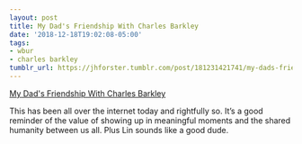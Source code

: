 ```yaml
---
layout: post
title: My Dad's Friendship With Charles Barkley
date: '2018-12-18T19:02:08-05:00'
tags:
- wbur
- charles barkley
tumblr_url: https://jhforster.tumblr.com/post/181231421741/my-dads-friendship-with-charles-barkley
---
```

[My Dad's Friendship With Charles Barkley](https://www.wbur.org/onlyagame/2018/12/14/lin-wang-charles-barkley)  

This has been all over the internet today and rightfully so. It’s a good reminder of the value of showing up in meaningful moments and the shared humanity between us all. Plus Lin sounds like a good dude.

